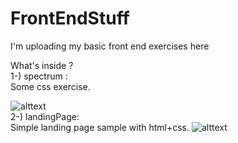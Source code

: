 # FrontEndStuff
I'm uploading my basic front end exercises here

What's inside ?
 <br>1-) spectrum : 
    <br>Some css exercise.
   
   ![alttext](https://raw.githubusercontent.com/MutluhanB/FrontEndStuff/master/spectrum/spectrum.JPG?token=Ad5TcsMRdgNsXEOppbF6aPROxYzmTZnsks5cQlU2wA%3D%3D)
 <br>2-) landingPage:
   <br>Simple landing page sample with html+css.
      ![alttext](https://github.com/MutluhanB/FrontEndStuff/blob/master/landingPage/landingPage.JPG?raw=true)
